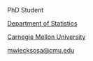 PhD Student

[Department of Statistics](https://www.cmu.edu/dietrich/statistics-datascience/index.html)

[Carnegie Mellon University](https://www.cmu.edu/)

mwiecksosa@cmu.edu
